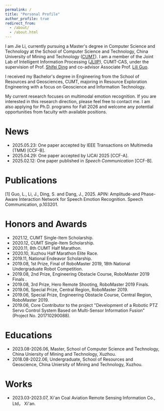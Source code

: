 ```yaml
---
permalink: /
title: "Personal Profile"
author_profile: true
redirect_from: 
  - /about/
  - /about.html
---
```


I am Jie Li, currently pursuing a Master's degree in Computer Science and Technology at the School of Computer Science and Technology, China University of Mining and Technology ([CUMT](https://www.cumt.edu.cn/)). I am a member of the Joint Lab of Intelligent Information Processing ([JLIIP](http://www.jliip.org/)), CUMT-CAS, under the supervision of Prof. [Shifei Ding](https://cs.cumt.edu.cn/info/1096/4454.htm) and co-advisor Associate Prof. [Lili Guo](https://cs.cumt.edu.cn/info/1097/6311.htm).

I received my Bachelor's degree in Engineering from the School of Resources and Geosciences, CUMT, majoring in Resource Exploration Engineering with a focus on Geoscience and Information Technology.

My current research focuses on multimodal emotion recognition. If you are interested in this research direction, please feel free to contact me. I am also applying for Ph.D. programs for Fall 2026 and welcome any potential opportunities from faculty with available positions.


News
======
* 2025.05.23: One paper accepted by IEEE Transactions on Multimedia (TMM) [CCF-B].
* 2025.04.29: One paper accepted by IJCAI 2025 [CCF-A].
* 2025.02.12: One paper published in *Speech Communication* [CCF-B].

Publications
======
[1] Guo, L., Li, J., Ding, S. and Dang, J., 2025. APIN: Amplitude-and Phase-Aware Interaction Network for Speech Emotion Recognition. Speech Communication, p.103201.


Honors and Awards
======
* 2021.12, CUMT Single-Item Scholarship.
* 2020.12, CUMT Single-Item Scholarship.
* 2020.11, 8th CUMT Half Marathon.  
* 2020.10, Xuzhou Half Marathon Elite Race. 
* 2019.11, National Endeavor Scholarship.
* 2019.08, 1st Prize, Final of RoboMaster 2019, 18th National Undergraduate Robot Competition.
* 2019.08, 2nd Prize, Engineering Obstacle Course, RoboMaster 2019 Finals .
* 2019.08, 3rd Prize, Hero Remote Shooting, RoboMaster 2019 Finals.
* 2019.06, Special Prize, Central Region, RoboMaster 2019.
* 2019.06, Special Prize, Engineering Obstacle Course, Central Region, RoboMaster 2019.
* 2019.06, Core Contributor to the project "Development of a Robotic PTZ Servo Control System Based on Multi-Sensor Information Fusion" (Project No. 201710290088).


Educations
======
* 2023.08-2026.06, Master, School of Computer Science and Technology, China Uniersity of Mining and Technology, Xuzhou.
* 2018.08-2022.06, Undergraduate, School of Resources and Geoscience, China Uniersity of Mining and Technology, Xuzhou.

Works
======
* 2023.03-2023.07, Xi'an Coal Aviation Remote Sensing Information Co., Ltd， Xi'an.

